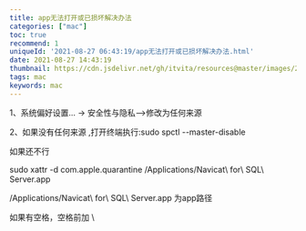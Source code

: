 ```yaml
---
title: app无法打开或已损坏解决办法
categories: ["mac"]
toc: true
recommend: 1
uniqueId: '2021-08-27 06:43:19/app无法打开或已损坏解决办法.html'
date: 2021-08-27 14:43:19
thumbnail: https://cdn.jsdelivr.net/gh/itvita/resources@master/images/20210827144429.jpeg
tags: mac
keywords: mac
---
```



1、系统偏好设置... -> 安全性与隐私-->修改为任何来源

2、如果没有任何来源  ,打开终端执行:sudo spctl --master-disable

如果还不行 

sudo xattr -d com.apple.quarantine /Applications/Navicat\ for\ SQL\ Server.app

 

/Applications/Navicat\ for\ SQL\ Server.app 为app路径  

如果有空格，空格前加 \